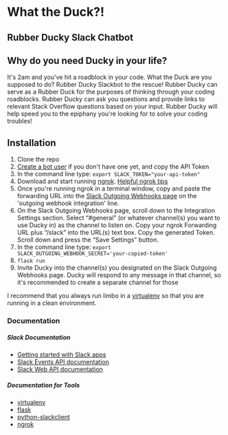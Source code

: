 # What the Duck?!

## Rubber Ducky Slack Chatbot

## Why do you need Ducky in your life?
It's 2am and you've hit a roadblock in your code. What the Duck are you supposed to do? Rubber Ducky Slackbot to the rescue! Rubber Ducky can serve as a Rubber Duck for the purposes of thinking through your coding roadblocks. Rubber Ducky can ask you questions and provide links to relevant Stack Overflow questions based on your input. Rubber Ducky will help speed you to the epiphany you're looking for to solve your coding troubles!

## Installation

1. Clone the repo
2. [Create a bot user](https://my.slack.com/services/new/bot) if you don't have one yet, and copy the API Token
3. In the command line type: `export SLACK_TOKEN="your-api-token"`
4. Download and start running [ngrok](https://ngrok.com/). [Helpful ngrok tips](https://www.twilio.com/blog/2015/09/6-awesome-reasons-to-use-ngrok-when-testing-webhooks.html)
5. Once you're running ngrok in a terminal window, copy and paste the forwarding URL into the [Slack Outgoing Webhooks page](https://api.slack.com/custom-integrations/outgoing-webhooks) on the 'outgoing webhook integration' line.
6. On the Slack Outgoing Webhooks page, scroll down to the Integration Settings section. Select “#general” (or whatever channel(s) you want to use Ducky in) as the channel to listen on. Copy your ngrok Forwarding URL plus “/slack” into the URL(s) text box. Copy the generated Token. Scroll down and press the “Save Settings” button.
7. In the command line type: `export SLACK_OUTGOING_WEBHOOK_SECRET='your-copied-token'`
8. `flask run`
9. Invite Ducky into the channel(s) you designated on the Slack Outgoing Webhooks page. Ducky will respond to any message in that channel, so it's recommended to create a separate channel for those

I recommend that you always run limbo in a [virtualenv](http://docs.python-guide.org/en/latest/dev/virtualenvs/) so that you are running in a clean environment.

### Documentation

##### Slack Documentation

* [Getting started with Slack apps](https://api.slack.com/slack-apps?utm_source=events&utm_campaign=build-bot-workshop&utm_medium=workshop)  
* [Slack Events API documentation](https://api.slack.com/events?utm_source=events&utm_campaign=build-bot-workshop&utm_medium=workshop)  
* [Slack Web API documentation](https://api.slack.com/web?utm_source=events&utm_campaign=build-bot-workshop&utm_medium=workshop)

##### Documentation for Tools

* [virtualenv](https://virtualenv.pypa.io/en/latest/userguide/)
* [flask](http://flask.pocoo.org/)
* [python-slackclient](http://python-slackclient.readthedocs.io/en/latest/)
* [ngrok](https://ngrok.com/docs)

